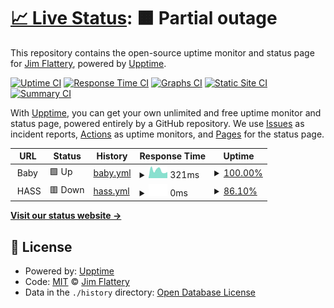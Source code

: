 # [📈 Live Status](https://jflattery.github.io/upptime): <!--live status--> **🟧 Partial outage**

This repository contains the open-source uptime monitor and status page for [Jim Flattery](https://jflattery.github.io/upptime), powered by [Upptime](https://github.com/upptime/upptime).

[![Uptime CI](https://github.com/jflattery/upptime/workflows/Uptime%20CI/badge.svg)](https://github.com/jflattery/upptime/actions?query=workflow%3A%22Uptime+CI%22)
[![Response Time CI](https://github.com/jflattery/upptime/workflows/Response%20Time%20CI/badge.svg)](https://github.com/jflattery/upptime/actions?query=workflow%3A%22Response+Time+CI%22)
[![Graphs CI](https://github.com/jflattery/upptime/workflows/Graphs%20CI/badge.svg)](https://github.com/jflattery/upptime/actions?query=workflow%3A%22Graphs+CI%22)
[![Static Site CI](https://github.com/jflattery/upptime/workflows/Static%20Site%20CI/badge.svg)](https://github.com/jflattery/upptime/actions?query=workflow%3A%22Static+Site+CI%22)
[![Summary CI](https://github.com/jflattery/upptime/workflows/Summary%20CI/badge.svg)](https://github.com/jflattery/upptime/actions?query=workflow%3A%22Summary+CI%22)

With [Upptime](https://upptime.js.org), you can get your own unlimited and free uptime monitor and status page, powered entirely by a GitHub repository. We use [Issues](https://github.com/jflattery/upptime/issues) as incident reports, [Actions](https://github.com/jflattery/upptime/actions) as uptime monitors, and [Pages](https://jflattery.github.io/upptime) for the status page.

<!--start: status pages-->
<!-- This summary is generated by Upptime (https://github.com/upptime/upptime) -->
<!-- Do not edit this manually, your changes will be overwritten -->
<!-- prettier-ignore -->
| URL | Status | History | Response Time | Uptime |
| --- | ------ | ------- | ------------- | ------ |
| <img alt="" src="https://favicons.githubusercontent.com/null" height="13"> Baby | 🟩 Up | [baby.yml](https://github.com/jflattery/upptime/commits/HEAD/history/baby.yml) | <details><summary><img alt="Response time graph" src="./graphs/baby/response-time-week.png" height="20"> 321ms</summary><br><a href="https://jflattery.github.io/upptime/history/baby"><img alt="Response time 394" src="https://img.shields.io/endpoint?url=https%3A%2F%2Fraw.githubusercontent.com%2Fjflattery%2Fupptime%2FHEAD%2Fapi%2Fbaby%2Fresponse-time.json"></a><br><a href="https://jflattery.github.io/upptime/history/baby"><img alt="24-hour response time 279" src="https://img.shields.io/endpoint?url=https%3A%2F%2Fraw.githubusercontent.com%2Fjflattery%2Fupptime%2FHEAD%2Fapi%2Fbaby%2Fresponse-time-day.json"></a><br><a href="https://jflattery.github.io/upptime/history/baby"><img alt="7-day response time 321" src="https://img.shields.io/endpoint?url=https%3A%2F%2Fraw.githubusercontent.com%2Fjflattery%2Fupptime%2FHEAD%2Fapi%2Fbaby%2Fresponse-time-week.json"></a><br><a href="https://jflattery.github.io/upptime/history/baby"><img alt="30-day response time 382" src="https://img.shields.io/endpoint?url=https%3A%2F%2Fraw.githubusercontent.com%2Fjflattery%2Fupptime%2FHEAD%2Fapi%2Fbaby%2Fresponse-time-month.json"></a><br><a href="https://jflattery.github.io/upptime/history/baby"><img alt="1-year response time 394" src="https://img.shields.io/endpoint?url=https%3A%2F%2Fraw.githubusercontent.com%2Fjflattery%2Fupptime%2FHEAD%2Fapi%2Fbaby%2Fresponse-time-year.json"></a></details> | <details><summary><a href="https://jflattery.github.io/upptime/history/baby">100.00%</a></summary><a href="https://jflattery.github.io/upptime/history/baby"><img alt="All-time uptime 100.00%" src="https://img.shields.io/endpoint?url=https%3A%2F%2Fraw.githubusercontent.com%2Fjflattery%2Fupptime%2FHEAD%2Fapi%2Fbaby%2Fuptime.json"></a><br><a href="https://jflattery.github.io/upptime/history/baby"><img alt="24-hour uptime 100.00%" src="https://img.shields.io/endpoint?url=https%3A%2F%2Fraw.githubusercontent.com%2Fjflattery%2Fupptime%2FHEAD%2Fapi%2Fbaby%2Fuptime-day.json"></a><br><a href="https://jflattery.github.io/upptime/history/baby"><img alt="7-day uptime 100.00%" src="https://img.shields.io/endpoint?url=https%3A%2F%2Fraw.githubusercontent.com%2Fjflattery%2Fupptime%2FHEAD%2Fapi%2Fbaby%2Fuptime-week.json"></a><br><a href="https://jflattery.github.io/upptime/history/baby"><img alt="30-day uptime 100.00%" src="https://img.shields.io/endpoint?url=https%3A%2F%2Fraw.githubusercontent.com%2Fjflattery%2Fupptime%2FHEAD%2Fapi%2Fbaby%2Fuptime-month.json"></a><br><a href="https://jflattery.github.io/upptime/history/baby"><img alt="1-year uptime 100.00%" src="https://img.shields.io/endpoint?url=https%3A%2F%2Fraw.githubusercontent.com%2Fjflattery%2Fupptime%2FHEAD%2Fapi%2Fbaby%2Fuptime-year.json"></a></details>
| <img alt="" src="https://favicons.githubusercontent.com/null" height="13"> HASS | 🟥 Down | [hass.yml](https://github.com/jflattery/upptime/commits/HEAD/history/hass.yml) | <details><summary><img alt="Response time graph" src="./graphs/hass/response-time-week.png" height="20"> 0ms</summary><br><a href="https://jflattery.github.io/upptime/history/hass"><img alt="Response time 0" src="https://img.shields.io/endpoint?url=https%3A%2F%2Fraw.githubusercontent.com%2Fjflattery%2Fupptime%2FHEAD%2Fapi%2Fhass%2Fresponse-time.json"></a><br><a href="https://jflattery.github.io/upptime/history/hass"><img alt="24-hour response time 0" src="https://img.shields.io/endpoint?url=https%3A%2F%2Fraw.githubusercontent.com%2Fjflattery%2Fupptime%2FHEAD%2Fapi%2Fhass%2Fresponse-time-day.json"></a><br><a href="https://jflattery.github.io/upptime/history/hass"><img alt="7-day response time 0" src="https://img.shields.io/endpoint?url=https%3A%2F%2Fraw.githubusercontent.com%2Fjflattery%2Fupptime%2FHEAD%2Fapi%2Fhass%2Fresponse-time-week.json"></a><br><a href="https://jflattery.github.io/upptime/history/hass"><img alt="30-day response time 0" src="https://img.shields.io/endpoint?url=https%3A%2F%2Fraw.githubusercontent.com%2Fjflattery%2Fupptime%2FHEAD%2Fapi%2Fhass%2Fresponse-time-month.json"></a><br><a href="https://jflattery.github.io/upptime/history/hass"><img alt="1-year response time 0" src="https://img.shields.io/endpoint?url=https%3A%2F%2Fraw.githubusercontent.com%2Fjflattery%2Fupptime%2FHEAD%2Fapi%2Fhass%2Fresponse-time-year.json"></a></details> | <details><summary><a href="https://jflattery.github.io/upptime/history/hass">86.10%</a></summary><a href="https://jflattery.github.io/upptime/history/hass"><img alt="All-time uptime 98.03%" src="https://img.shields.io/endpoint?url=https%3A%2F%2Fraw.githubusercontent.com%2Fjflattery%2Fupptime%2FHEAD%2Fapi%2Fhass%2Fuptime.json"></a><br><a href="https://jflattery.github.io/upptime/history/hass"><img alt="24-hour uptime 2.70%" src="https://img.shields.io/endpoint?url=https%3A%2F%2Fraw.githubusercontent.com%2Fjflattery%2Fupptime%2FHEAD%2Fapi%2Fhass%2Fuptime-day.json"></a><br><a href="https://jflattery.github.io/upptime/history/hass"><img alt="7-day uptime 86.10%" src="https://img.shields.io/endpoint?url=https%3A%2F%2Fraw.githubusercontent.com%2Fjflattery%2Fupptime%2FHEAD%2Fapi%2Fhass%2Fuptime-week.json"></a><br><a href="https://jflattery.github.io/upptime/history/hass"><img alt="30-day uptime 96.80%" src="https://img.shields.io/endpoint?url=https%3A%2F%2Fraw.githubusercontent.com%2Fjflattery%2Fupptime%2FHEAD%2Fapi%2Fhass%2Fuptime-month.json"></a><br><a href="https://jflattery.github.io/upptime/history/hass"><img alt="1-year uptime 98.03%" src="https://img.shields.io/endpoint?url=https%3A%2F%2Fraw.githubusercontent.com%2Fjflattery%2Fupptime%2FHEAD%2Fapi%2Fhass%2Fuptime-year.json"></a></details>

<!--end: status pages-->

[**Visit our status website →**](https://jflattery.github.io/upptime)

## 📄 License

- Powered by: [Upptime](https://github.com/upptime/upptime)
- Code: [MIT](./LICENSE) © [Jim Flattery](https://jflattery.github.io/upptime)
- Data in the `./history` directory: [Open Database License](https://opendatacommons.org/licenses/odbl/1-0/)
